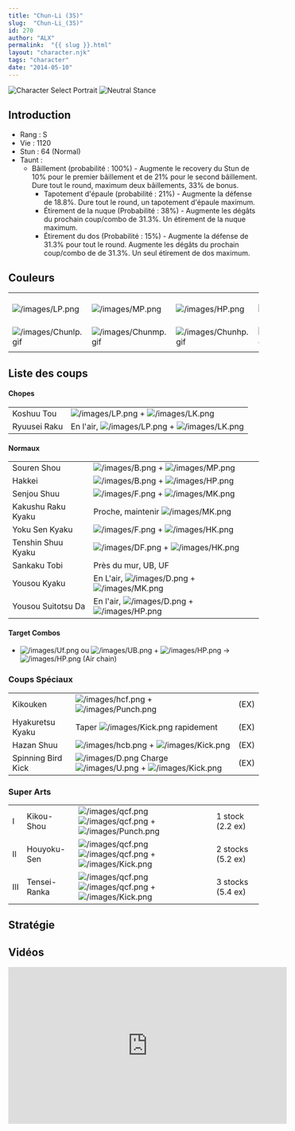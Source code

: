 ```yaml
---
title: "Chun-Li (3S)"
slug:  "Chun-Li_(3S)"
id: 270
author: "ALX"
permalink:  "{{ slug }}.html"
layout: "character.njk"
tags: "character"
date: "2014-05-10"
---
```


![Character Select
Portrait](/images/Chunli3sport.gif "Character Select Portrait")
![Neutral Stance](/images/Chun-li-3sstance.gif "Neutral Stance")

## Introduction

- Rang : S
- Vie : 1120
- Stun : 64 (Normal)
- Taunt :
  - Bâillement (probabilité : 100%) - Augmente le recovery du Stun de
    10% pour le premier bâillement et de 21% pour le second bâillement.
    Dure tout le round, maximum deux bâillements, 33% de bonus.
    - Tapotement d'épaule (probabilité : 21%) - Augmente la défense de
      18.8%. Dure tout le round, un tapotement d'épaule maximum.
    - Étirement de la nuque (Probabilité : 38%) - Augmente les dégâts du
      prochain coup/combo de 31.3%. Un étirement de la nuque maximum.
    - Étirement du dos (Probabilité : 15%) - Augmente la défense de
      31.3% pour tout le round. Augmente les dégâts du prochain
      coup/combo de de 31.3%. Un seul étirement de dos maximum.

## Couleurs

|                                              |                                              |                                              |                                              |                                              |                                              |                                                                                                              |
|----------------------------------------------|----------------------------------------------|----------------------------------------------|----------------------------------------------|----------------------------------------------|----------------------------------------------|--------------------------------------------------------------------------------------------------------------|
| ![](/images/LP.png "/images/LP.png")         | ![](/images/MP.png "/images/MP.png")         | ![](/images/HP.png "/images/HP.png")         | ![](/images/LK.png "/images/LK.png")         | ![](/images/MK.png "/images/MK.png")         | ![](/images/HK.png "/images/HK.png")         | ![](/images/LP.png "/images/LP.png")![](/images/MK.png "/images/MK.png")![](/images/HP.png "/images/HP.png") |
| ![](/images/Chunlp.gif "/images/Chunlp.gif") | ![](/images/Chunmp.gif "/images/Chunmp.gif") | ![](/images/Chunhp.gif "/images/Chunhp.gif") | ![](/images/Chunlk.gif "/images/Chunlk.gif") | ![](/images/Chunmk.gif "/images/Chunmk.gif") | ![](/images/Chunhk.gif "/images/Chunhk.gif") | ![](/images/Chunlpmkhp.gif "/images/Chunlpmkhp.gif")                                                         |
|                                              |                                              |                                              |                                              |                                              |                                              |                                                                                                              |

## Liste des coups

#### Chopes

|              |                                                                                       |
|--------------|---------------------------------------------------------------------------------------|
| Koshuu Tou   | ![](/images/LP.png "/images/LP.png") + ![](/images/LK.png "/images/LK.png")           |
| Ryuusei Raku | En l'air, ![](/images/LP.png "/images/LP.png") + ![](/images/LK.png "/images/LK.png") |

#### Normaux

|                    |                                                                                     |
|--------------------|-------------------------------------------------------------------------------------|
| Souren Shou        | ![](/images/B.png "/images/B.png") + ![](/images/MP.png "/images/MP.png")           |
| Hakkei             | ![](/images/B.png "/images/B.png") + ![](/images/HP.png "/images/HP.png")           |
| Senjou Shuu        | ![](/images/F.png "/images/F.png") + ![](/images/MK.png "/images/MK.png")           |
| Kakushu Raku Kyaku | Proche, maintenir ![](/images/MK.png "/images/MK.png")                              |
| Yoku Sen Kyaku     | ![](/images/F.png "/images/F.png") + ![](/images/HK.png "/images/HK.png")           |
| Tenshin Shuu Kyaku | ![](/images/DF.png "/images/DF.png") + ![](/images/HK.png "/images/HK.png")         |
| Sankaku Tobi       | Près du mur, UB, UF                                                                 |
| Yousou Kyaku       | En L'air, ![](/images/D.png "/images/D.png") + ![](/images/MK.png "/images/MK.png") |
| Yousou Suitotsu Da | En l'air, ![](/images/D.png "/images/D.png") + ![](/images/HP.png "/images/HP.png") |

#### Target Combos

- ![](/images/Uf.png "/images/Uf.png") ou
  ![](/images/UB.png "/images/UB.png") +
  ![](/images/HP.png "/images/HP.png") -\>
  ![](/images/HP.png "/images/HP.png") (Air chain)

### Coups Spéciaux

|                    |                                                                                                                         |      |
|--------------------|-------------------------------------------------------------------------------------------------------------------------|------|
| Kikouken           | ![](/images/hcf.png "/images/hcf.png") + ![](/images/Punch.png "/images/Punch.png")                                     | (EX) |
| Hyakuretsu Kyaku   | Taper ![](/images/Kick.png "/images/Kick.png") rapidement                                                               | (EX) |
| Hazan Shuu         | ![](/images/hcb.png "/images/hcb.png") + ![](/images/Kick.png "/images/Kick.png")                                       | (EX) |
| Spinning Bird Kick | ![](/images/D.png "/images/D.png") Charge ![](/images/U.png "/images/U.png") + ![](/images/Kick.png "/images/Kick.png") | (EX) |

### Super Arts

|     |              |                                                                                                                            |                   |
|-----|--------------|----------------------------------------------------------------------------------------------------------------------------|-------------------|
| I   | Kikou-Shou   | ![](/images/qcf.png "/images/qcf.png") ![](/images/qcf.png "/images/qcf.png") + ![](/images/Punch.png "/images/Punch.png") | 1 stock (2.2 ex)  |
| II  | Houyoku-Sen  | ![](/images/qcf.png "/images/qcf.png") ![](/images/qcf.png "/images/qcf.png") + ![](/images/Kick.png "/images/Kick.png")   | 2 stocks (5.2 ex) |
| III | Tensei-Ranka | ![](/images/qcf.png "/images/qcf.png") ![](/images/qcf.png "/images/qcf.png") + ![](/images/Kick.png "/images/Kick.png")   | 3 stocks (5.4 ex) |

## Stratégie

## Vidéos

<iframe width='560' height='315' src='https://www.youtube.com/embed/sTETHfdwaHo' title='YouTube video player' frameborder='0' allow='accelerometer; autoplay; clipboard-write; encrypted-media; gyroscope; picture-in-picture; web-share' allowfullscreen></iframe>
